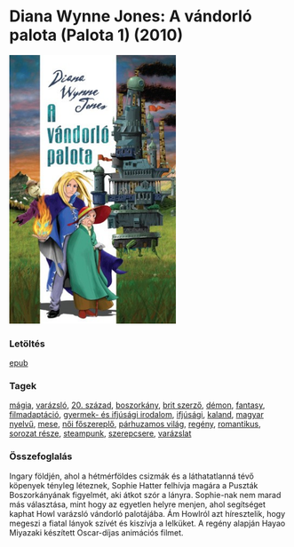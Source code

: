 # <a name="id_1413">Diana Wynne Jones: A vándorló palota (Palota 1) (2010)</a>
<img src="https://github.com/BercziSandor/calibre_lib/raw/main/libs/main/Diana%20Wynne%20Jones/A%20vandorlo%20palota%20%281413%29/cover.jpg" alt="cover" width="300"/>

### Letöltés
[epub](https://github.com/BercziSandor/calibre_lib/raw/main/libs/main/Diana%20Wynne%20Jones/A%20vandorlo%20palota%20%281413%29/A%20vandorlo%20palota%20-%20Diana%20Wynne%20Jones.epub)

### Tagek
[mágia](https://github.com/berczisandor/calibre_lib/blob/main/main/_tags/m%c3%a1gia.md), [varázsló](https://github.com/berczisandor/calibre_lib/blob/main/main/_tags/var%c3%a1zsl%c3%b3.md), [20. század](https://github.com/berczisandor/calibre_lib/blob/main/main/_tags/20.%20sz%c3%a1zad.md), [boszorkány](https://github.com/berczisandor/calibre_lib/blob/main/main/_tags/boszork%c3%a1ny.md), [brit szerző](https://github.com/berczisandor/calibre_lib/blob/main/main/_tags/brit%20szerz%c5%91.md), [démon](https://github.com/berczisandor/calibre_lib/blob/main/main/_tags/d%c3%a9mon.md), [fantasy](https://github.com/berczisandor/calibre_lib/blob/main/main/_tags/fantasy.md), [filmadaptáció](https://github.com/berczisandor/calibre_lib/blob/main/main/_tags/filmadapt%c3%a1ci%c3%b3.md), [gyermek- és ifjúsági irodalom](https://github.com/berczisandor/calibre_lib/blob/main/main/_tags/gyermek-%20%c3%a9s%20ifj%c3%bas%c3%a1gi%20irodalom.md), [ifjúsági](https://github.com/berczisandor/calibre_lib/blob/main/main/_tags/ifj%c3%bas%c3%a1gi.md), [kaland](https://github.com/berczisandor/calibre_lib/blob/main/main/_tags/kaland.md), [magyar nyelvű](https://github.com/berczisandor/calibre_lib/blob/main/main/_tags/magyar%20nyelv%c5%b1.md), [mese](https://github.com/berczisandor/calibre_lib/blob/main/main/_tags/mese.md), [női főszereplő](https://github.com/berczisandor/calibre_lib/blob/main/main/_tags/n%c5%91i%20f%c5%91szerepl%c5%91.md), [párhuzamos világ](https://github.com/berczisandor/calibre_lib/blob/main/main/_tags/p%c3%a1rhuzamos%20vil%c3%a1g.md), [regény](https://github.com/berczisandor/calibre_lib/blob/main/main/_tags/reg%c3%a9ny.md), [romantikus](https://github.com/berczisandor/calibre_lib/blob/main/main/_tags/romantikus.md), [sorozat része](https://github.com/berczisandor/calibre_lib/blob/main/main/_tags/sorozat%20r%c3%a9sze.md), [steampunk](https://github.com/berczisandor/calibre_lib/blob/main/main/_tags/steampunk.md), [szerepcsere](https://github.com/berczisandor/calibre_lib/blob/main/main/_tags/szerepcsere.md), [varázslat](https://github.com/berczisandor/calibre_lib/blob/main/main/_tags/var%c3%a1zslat.md)

### Összefoglalás
<p class="description">Ingary földjén, ahol a hétmérföldes csizmák és a láthatatlanná tévő köpenyek tényleg léteznek, Sophie Hatter felhívja magára a Puszták Boszorkányának figyelmét, aki átkot szór a lányra. Sophie-nak nem marad más választása, mint hogy az egyetlen helyre menjen, ahol segítséget kaphat Howl varázsló vándorló palotájába. Ám Howlról azt híresztelik, hogy megeszi a fiatal lányok szívét és kiszívja a lelküket. A regény alapján Hayao Miyazaki készített Oscar-díjas animációs filmet.</p>



